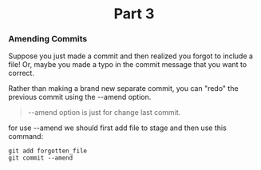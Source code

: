 <h1 align="center">Part 3</h1>

<h3>Amending Commits</h3>

Suppose you just made a commit and then realized you forgot to include a file! Or, maybe you made a typo in the commit message that you want to correct.

Rather than making a brand new separate commit, you can "redo" the previous commit using the --amend option.

> --amend option is just for change last commit.

for use --amend we should first add file to stage and then use this command:

```console
git add forgotten_file
git commit --amend
```
	
